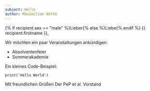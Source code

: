 ```yaml
---
subject: Hello
author: Maximilian Nöthe
---
```


{% if recipient.sex == "male" %}Lieber{% else %}Liebe{% endif %} {{ recipient.firstname }},

Wir möchten ein paar Veranstaltungen ankündigen:

* Absolventenfeier
* Sommerakademie

Ein kleines Code-Beispiel:

```
print('Hello World')
```

Mit freundlichen Grüßen
Der PeP et al. Vorstand
